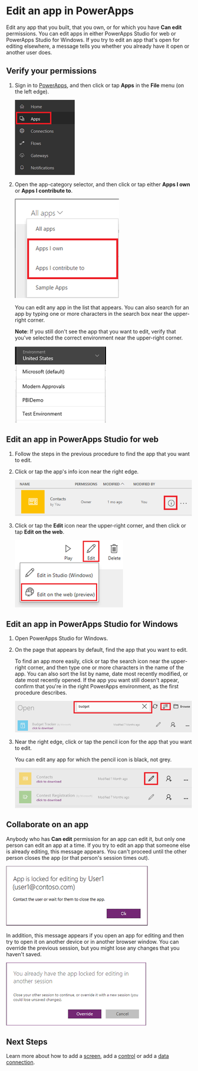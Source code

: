 <properties
	pageTitle="Edit an app | Microsoft PowerApps"
	description="Step-by-step instructions for editing apps and session-locking scenarios."
	services=""
	suite="powerapps"
	documentationCenter="na"
	authors="karthik-1"
	manager="anneta"
	editor=""
	tags=""/>

<tags
   ms.service="powerapps"
   ms.devlang="na"
   ms.topic="article"
   ms.tgt_pltfrm="na"
   ms.workload="na"
   ms.date="05/19/2017"
   ms.author="karthikb"/>

# Edit an app in PowerApps #
Edit any app that you built, that you own, or for which you have **Can edit** permissions. You can edit apps in either PowerApps Studio for web or PowerApps Studio for Windows. If you try to edit an app that's open for editing elsewhere, a message tells you whether you already have it open or another user does.

## Verify your permissions ##
1. Sign in to [PowerApps](https://web.powerapps.com), and then click or tap **Apps** in the **File** menu (on the left edge).

	![Apps option on the File menu](./media/edit-app/file-apps.png)

1. Open the app-category selector, and then click or tap either **Apps I own** or **Apps I contribute to**.

	![App-category selector](./media/edit-app/app-category.png)

	You can edit any app in the list that appears. You can also search for an app by typing one or more characters in the search box near the upper-right corner.

	**Note**: If you still don't see the app that you want to edit, verify that you've selected the correct environment near the upper-right corner.

	![Environment list](./media/edit-app/environment-list.png)

## Edit an app in PowerApps Studio for web ##
1. Follow the steps in the previous procedure to find the app that you want to edit.

1. Click or tap the app's info icon near the right edge.

	![Info icon](./media/edit-app/app-edit.png)

1. Click or tap the **Edit** icon near the upper-right corner, and then click or tap **Edit on the web**.

	![Edit icon](./media/edit-app/edit-icon.png)

## Edit an app in PowerApps Studio for Windows ##
1. Open PowerApps Studio for Windows.

1. On the page that appears by default, find the app that you want to edit.

	To find an app more easily, click or tap the search icon near the upper-right corner, and then type one or more characters in the name of the app. You can also sort the list by name, date most recently modified, or date most recently opened. If the app you want still doesn't appear, confirm that you're in the right PowerApps environment, as the first procedure describes.

	![](./media/edit-app/sort-filter.png)

1. Near the right edge, click or tap the pencil icon for the app that you want to edit.

	You can edit any app for which the pencil icon is black, not grey.

	![](./media/edit-app/app-editstudio.png)

## Collaborate on an app ##
Anybody who has **Can edit** permission for an app can edit it, but only one person can edit an app at a time. If you try to edit an app that someone else is already editing, this message appears. You can't proceed until the other person closes the app (or that person's session times out).

![](./media/edit-app/applock-others.png)

In addition, this message appears if you open an app for editing and then try to open it on another device or in another browser window. You can override the previous session, but you might lose any changes that you haven't saved.

![](./media/edit-app/applock-self.png)

## Next Steps ##
Learn more about how to add a [screen](add-screen-context-variables.md), add a [control](add-configure-controls.md) or add a [data connection](add-data-connection.md).
